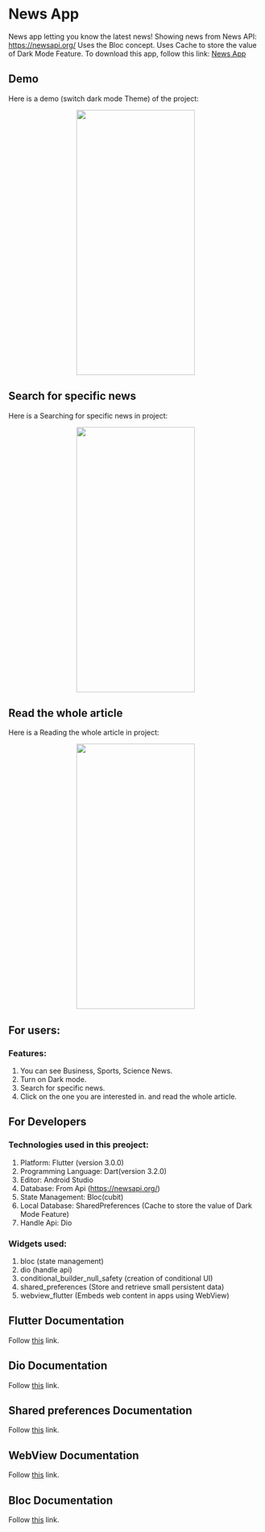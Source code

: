 # News App

News app letting you know the latest news!
Showing news from News API: https://newsapi.org/
Uses the Bloc concept.
Uses Cache to store the value of Dark Mode Feature.
To download this app, follow this link: [News App](https://www.dropbox.com/scl/fi/a0whx0dhxsn9zsrzhs9xt/News-App.apk?rlkey=8xxxmmdhm25fxjruuery370h2&dl=0)

## Demo

Here is a demo (switch dark mode Theme) of the project: 

<p align="center">
  <img width="235" height="525" src="project_images/newsDemo.gif">
</p>

## Search for specific news

Here is a Searching for specific news in project:

<p align="center">
  <img width="235" height="525" src="project_images/newsSearch.gif">
</p>

## Read the whole article

Here is a Reading the whole article in project:

<p align="center">
  <img width="235" height="525" src="project_images/newsWebView.gif">
</p>

## For users:

### Features: 
1. You can see Business, Sports, Science News.
2. Turn on Dark mode. 
3. Search for specific news.
4. Click on the one you are interested in. and read the whole article.

## For Developers

### Technologies used in this preoject: 
1. Platform: Flutter (version 3.0.0)
2. Programming Language: Dart(version 3.2.0)
3. Editor: Android Studio
4. Database: From Api (https://newsapi.org/)
5. State Management: Bloc(cubit)
6. Local Database: SharedPreferences (Cache to store the value of Dark Mode Feature)
7. Handle Api: Dio


### Widgets used: 
1. bloc (state management)
2. dio (handle api)
3. conditional_builder_null_safety (creation of conditional UI)
4. shared_preferences (Store and retrieve small persistent data)
5. webview_flutter (Embeds web content in apps using WebView)


## Flutter Documentation
Follow [this](https://flutter.dev/docs)  link.

## Dio Documentation
Follow [this](https://pub.dev/documentation/dio/latest/)  link.

## Shared preferences Documentation
Follow [this](https://pub.dev/documentation/shared_preferences/latest/)  link.

## WebView Documentation
Follow [this](https://pub.dev/documentation/webview_flutter/latest/)  link.

## Bloc Documentation
Follow [this](https://bloclibrary.dev/)  link.



 






